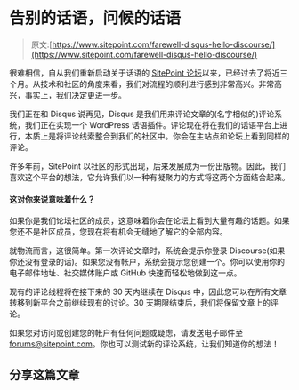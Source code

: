 # 告别的话语，问候的话语

> 原文:[https://www.sitepoint.com/farewell-disqus-hello-discourse/](https://www.sitepoint.com/farewell-disqus-hello-discourse/)

很难相信，自从我们重新启动关于话语的 [SitePoint 论坛](https://community.sitepoint.com/ "The SitePoint forums")以来，已经过去了将近三个月。从技术和社区的角度来看，我们对流程的顺利进行感到非常高兴。非常高兴，事实上，我们决定更进一步。

我们正在和 Disqus 说再见，Disqus 是我们用来评论文章的(名字相似的)评论系统，我们正在实现一个 WordPress 话语插件。评论现在将在我们的话语平台上进行，本质上是将评论线索整合到我们的社区中。你会在主站点和论坛上看到同样的评论。

许多年前，SitePoint 以社区的形式出现，后来发展成为一份出版物。因此，我们喜欢这个平台的想法，它允许我们以一种有凝聚力的方式将这两个方面结合起来。

#### 这对你来说意味着什么？

如果你是我们论坛社区的成员，这意味着你会在论坛上看到大量有趣的话题。如果您还不是社区成员，您现在将有机会无缝地了解它的全部内容。

就物流而言，这很简单。第一次评论文章时，系统会提示你登录 Discourse(如果你还没有登录的话)。如果您没有帐户，系统会提示您创建一个。你可以使用你的电子邮件地址、社交媒体账户或 GitHub 快速而轻松地做到这一点。

现有的评论线程将在接下来的 30 天内继续在 Disqus 中，因此您可以在所有文章转移到新平台之前继续现有的讨论。30 天期限结束后，我们将保留文章上的评论。

如果您对访问或创建您的帐户有任何问题或疑虑，请发送电子邮件至[forums@sitepoint.com](mailto:forums@sitepoint.com "Forum support email")。你也可以测试新的评论系统，让我们知道你的想法！

## 分享这篇文章